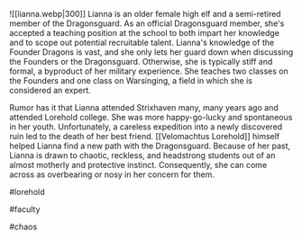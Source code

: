![[lianna.webp|300]]
Lianna is an older female high elf and a semi-retired member of the Dragonsguard. As an official Dragonsguard member, she's accepted a teaching position at the school to both impart her knowledge and to scope out potential recruitable talent. Lianna's knowledge of the Founder Dragons is vast, and she only lets her guard down when discussing the Founders or the Dragonsguard. Otherwise, she is typically stiff and formal, a byproduct of her military experience. She teaches two classes on the Founders and one class on Warsinging, a field in which she is considered an expert. 

Rumor has it that Lianna attended Strixhaven many, many years ago and attended Lorehold college. She was more happy-go-lucky and spontaneous in her youth. Unfortunately, a careless expedition into a newly discovered ruin led to the death of her best friend. [[Velomachtus Lorehold]] himself helped Lianna find a new path with the Dragonsguard. Because of her past, Lianna is drawn to chaotic, reckless, and headstrong students out of an almost motherly and protective instinct. Consequently, she can come across as overbearing or nosy in her concern for them.

#lorehold

#faculty

#chaos